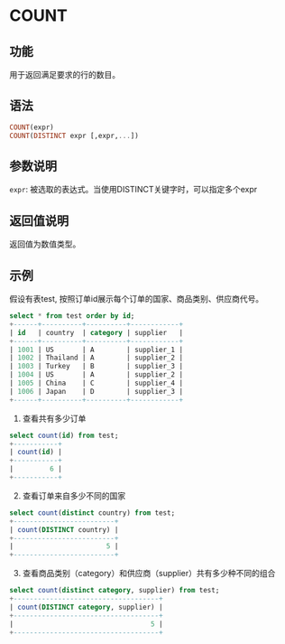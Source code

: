 
# COUNT

## 功能

用于返回满足要求的行的数目。

## 语法

```Haskell
COUNT(expr)
COUNT(DISTINCT expr [,expr,...])
```

## 参数说明

`expr`: 被选取的表达式。当使用DISTINCT关键字时，可以指定多个expr

## 返回值说明

返回值为数值类型。

## 示例

假设有表test, 按照订单id展示每个订单的国家、商品类别、供应商代号。

  ```sql
  select * from test order by id;
  +------+----------+----------+------------+
  | id   | country  | category | supplier   |
  +------+----------+----------+------------+
  | 1001 | US       | A        | supplier_1 |
  | 1002 | Thailand | A        | supplier_2 |
  | 1003 | Turkey   | B        | supplier_3 |
  | 1004 | US       | A        | supplier_2 |
  | 1005 | China    | C        | supplier_4 |
  | 1006 | Japan    | D        | supplier_3 |
  +------+----------+----------+------------+
  ```

1. 查看共有多少订单

  ```sql
  select count(id) from test;
  +-----------+
  | count(id) |
  +-----------+
  |         6 |
  +-----------+
  ```

2. 查看订单来自多少不同的国家

  ```sql
  select count(distinct country) from test;
  +-------------------------+
  | count(DISTINCT country) |
  +-------------------------+
  |                       5 |
  +-------------------------+
  ```

3. 查看商品类别（category）和供应商（supplier）共有多少种不同的组合

  ```sql
  select count(distinct category, supplier) from test;
  +------------------------------------+
  | count(DISTINCT category, supplier) |
  +------------------------------------+
  |                                  5 |
  +------------------------------------+
  ```

